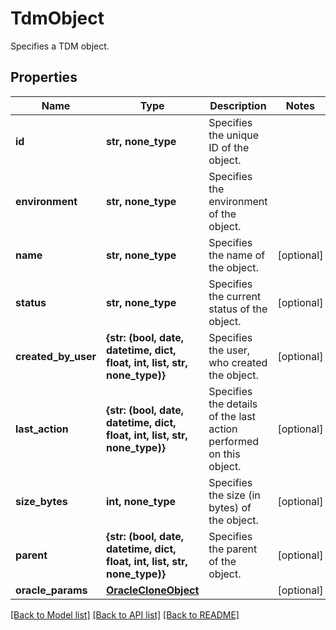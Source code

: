# TdmObject

Specifies a TDM object.

## Properties
Name | Type | Description | Notes
------------ | ------------- | ------------- | -------------
**id** | **str, none_type** | Specifies the unique ID of the object. | 
**environment** | **str, none_type** | Specifies the environment of the object. | 
**name** | **str, none_type** | Specifies the name of the object. | [optional] 
**status** | **str, none_type** | Specifies the current status of the object. | [optional] 
**created_by_user** | **{str: (bool, date, datetime, dict, float, int, list, str, none_type)}** | Specifies the user, who created the object. | [optional] 
**last_action** | **{str: (bool, date, datetime, dict, float, int, list, str, none_type)}** | Specifies the details of the last action performed on this object. | [optional] 
**size_bytes** | **int, none_type** | Specifies the size (in bytes) of the object. | [optional] 
**parent** | **{str: (bool, date, datetime, dict, float, int, list, str, none_type)}** | Specifies the parent of the object. | [optional] 
**oracle_params** | [**OracleCloneObject**](OracleCloneObject.md) |  | [optional] 

[[Back to Model list]](../README.md#documentation-for-models) [[Back to API list]](../README.md#documentation-for-api-endpoints) [[Back to README]](../README.md)


